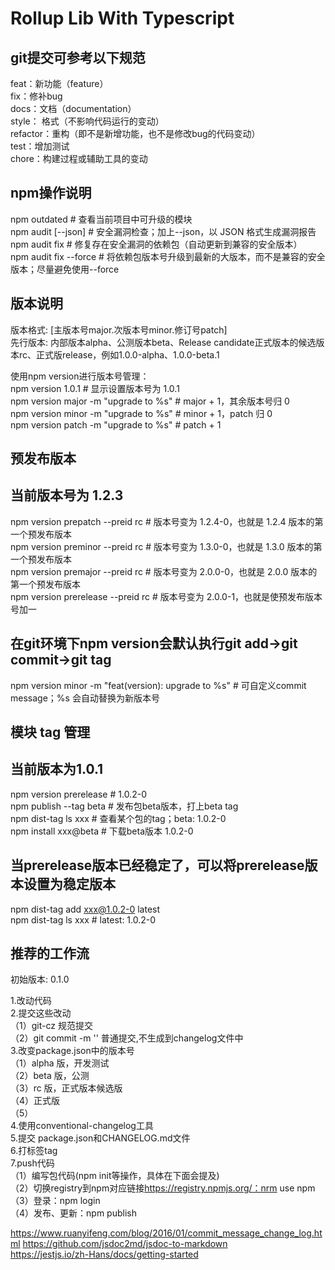 # Rollup Lib With Typescript

## git提交可参考以下规范

feat：新功能（feature）  
fix：修补bug  
docs：文档（documentation）  
style： 格式（不影响代码运行的变动）  
refactor：重构（即不是新增功能，也不是修改bug的代码变动）  
test：增加测试  
chore：构建过程或辅助工具的变动  

## npm操作说明

npm outdated # 查看当前项目中可升级的模块  
npm audit [--json]  # 安全漏洞检查；加上--json，以 JSON 格式生成漏洞报告  
npm audit fix # 修复存在安全漏洞的依赖包（自动更新到兼容的安全版本）  
npm audit fix --force # 将依赖包版本号升级到最新的大版本，而不是兼容的安全版本；尽量避免使用--force  

## 版本说明

版本格式: [主版本号major.次版本号minor.修订号patch]  
先行版本: 内部版本alpha、公测版本beta、Release candidate正式版本的候选版本rc、正式版release，例如1.0.0-alpha、1.0.0-beta.1  

使用npm version进行版本号管理：  
npm version 1.0.1  # 显示设置版本号为 1.0.1  
npm version major -m "upgrade to %s"  # major + 1，其余版本号归 0  
npm version minor -m "upgrade to %s"  # minor + 1，patch 归 0  
npm version patch -m "upgrade to %s"  # patch + 1  

## 预发布版本

## 当前版本号为 1.2.3

npm version prepatch --preid rc  # 版本号变为 1.2.4-0，也就是 1.2.4 版本的第一个预发布版本  
npm version preminor --preid rc   # 版本号变为 1.3.0-0，也就是 1.3.0 版本的第一个预发布版本  
npm version premajor --preid rc  # 版本号变为 2.0.0-0，也就是 2.0.0 版本的第一个预发布版本  
npm version prerelease --preid rc  # 版本号变为 2.0.0-1，也就是使预发布版本号加一  

## 在git环境下npm version会默认执行git add->git commit->git tag

npm version minor -m "feat(version): upgrade to %s"  # 可自定义commit message；%s 会自动替换为新版本号

## 模块 tag 管理

## 当前版本为1.0.1

npm version prerelease  # 1.0.2-0  
npm publish --tag beta # 发布包beta版本，打上beta tag  
npm dist-tag ls xxx  # 查看某个包的tag；beta: 1.0.2-0  
npm install xxx@beta  # 下载beta版本 1.0.2-0  

## 当prerelease版本已经稳定了，可以将prerelease版本设置为稳定版本

npm dist-tag add xxx@1.0.2-0 latest  
npm dist-tag ls xxx  # latest: 1.0.2-0  

## 推荐的工作流  

初始版本: 0.1.0

1.改动代码  
2.提交这些改动  
（1）git-cz 规范提交  
（2）git commit -m '' 普通提交,不生成到changelog文件中  
3.改变package.json中的版本号  
（1）alpha 版，开发测试  
（2）beta 版，公测  
（3）rc 版，正式版本候选版  
（4）正式版  
（5）  
4.使用conventional-changelog工具  
5.提交 package.json和CHANGELOG.md文件  
6.打标签tag  
7.push代码  
（1）编写包代码(npm init等操作，具体在下面会提及)  
（2）切换registry到npm对应链接<https://registry.npmjs.org/：nrm> use npm  
（3）登录：npm login  
（4）发布、更新：npm publish  

<https://www.ruanyifeng.com/blog/2016/01/commit_message_change_log.html>
<https://github.com/jsdoc2md/jsdoc-to-markdown>  
<https://jestjs.io/zh-Hans/docs/getting-started>  

